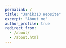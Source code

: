 ```yaml
---
permalink: /
title: "Janik313 Website"
excerpt: "About me"
author_profile: true
redirect_from: 
  - /about/
  - /about.html
---
```

